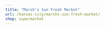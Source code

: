 ```yaml
---
title: "Marsh's Sun Fresh Market"
url: /kansas-city/marshs-sun-fresh-market/
shop: supermarket
---
```

